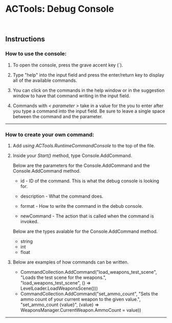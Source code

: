 # ACTools: Debug Console
<br>

## Instructions
### How to use the console:
<ol>
	<li>
		<p>To open the console, press the grave accent key (`).</p>
	</li>
	<li>
		<p>Type "help" into the input field and press the enter/return key to display all of the available commands.</p>
	</li>
	<li>
		<p>You can click on the commands in the help window or in the suggestion window to have that command writing in the input field.</p>
	</li>
	<li>
		<p>Commands with <i>< parameter ></i> take in a value for the you to enter after you type a command into the input field. 
		Be sure to leave a single space between the command and the parameter.</p>
	</li>
</ol>
<hr/>

### How to create your own command:
<ol>
	<li>
		<p>Add <i>using ACTools.RuntimeCommandConsole</i> to the top of the file.</p>
	</li>
	<li>
		<p>Inside your <i>Start()</i> method, type Console.AddCommand.</p>
		<p>Below are the parameters for the Console.AddCommand and the Console.AddCommand<T1> method.</p>
		<ul>
			<li>
				<p>id - ID of the command. This is what the debug console is looking for.</p>
			</il>
			<li>
				<p>description - What the command does.</p>
			</il>
			<li>
				<p>format - How to write the command in the debub console.</p>
			</il>
			<li>
				<p>newCommand - The action that is called when the command is invoked.</p>
			</il>
		</ul>
		<p>Below are the types avalable for the Console.AddCommand<T1> method.</p>
		<ul>
			<li>
				string
			</il>
			<li>
				int
			</il>
			<li>
				float
			</il>
		</ul>
	</li>
	<li>
		<p>Below are examples of how commands can be written.</p>
		<ul>
			<li>
				CommandCollection.AddCommand("load_weapons_test_scene", "Loads the test scene for the weapons.", "load_weapons_test_scene", () => LevelLoader.LoadWeaponsScene()))
			</il>
			<li>
				CommandCollection.AddCommand<int>("set_ammo_count", "Sets the ammo count of your current weapon to the given value.", "set_ammo_count {value}", (value) => WeaponsManager.CurrentWeapon.AmmoCount = value))
			</il>
		</ul>
	</li>
</ol>
<hr/>
